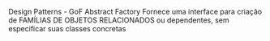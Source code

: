 Design Patterns - GoF
Abstract Factory Fornece uma interface para criação de FAMÍLIAS DE OBJETOS RELACIONADOS ou dependentes, sem especificar suas classes concretas